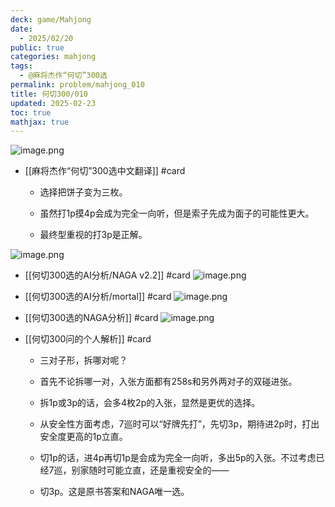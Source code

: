 ```yaml
---
deck: game/Mahjong
date:
  - 2025/02/20
public: true
categories: mahjong
tags:
  - @麻将杰作“何切”300选
permalink: problem/mahjong_010
title: 何切300/010
updated: 2025-02-23
toc: true
mathjax: true
---
```


![image.png](/assets/image_1740062807010_0.png)

  + [[麻将杰作“何切”300选中文翻译]] #card
    + 选择把饼子变为三枚。

    + 虽然打1p摸4p会成为完全一向听，但是索子先成为面子的可能性更大。

    + 最终型重视的打3p是正解。

![image.png](/assets/image_1740062937395_0.png)

  + [[何切300选的AI分析/NAGA v2.2]] #card
![image.png](/assets/image_1740062815265_0.png)

  + [[何切300选的AI分析/mortal]] #card
![image.png](/assets/image_1740062827588_0.png)

  + [[何切300选的NAGA分析]] #card
![image.png](/assets/image_1740062903039_0.png)

  + [[何切300问的个人解析]] #card
    + 三对子形，拆哪对呢？

    + 首先不论拆哪一对，入张方面都有258s和另外两对子的双碰进张。

    + 拆1p或3p的话，会多4枚2p的入张，显然是更优的选择。

    + 从安全性方面考虑，7巡时可以“好牌先打”，先切3p，期待进2p时，打出安全度更高的1p立直。

    + 切1p的话，进4p再切1p是会成为完全一向听，多出5p的入张。不过考虑已经7巡，别家随时可能立直，还是重视安全的——

    + 切3p。这是原书答案和NAGA唯一选。
